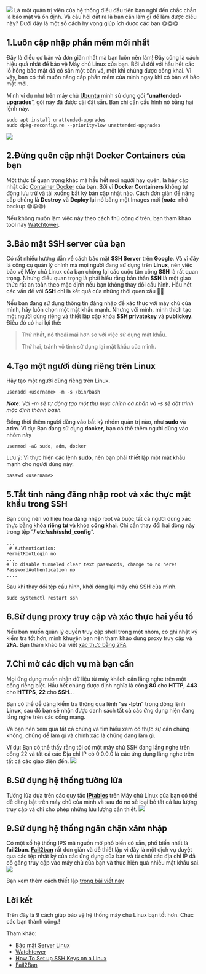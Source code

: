![](https://images.viblo.asia/bd2c6280-1cc6-4b12-9d17-c0ca7b47b759.jpg)
Là một quản trị viên của hệ thống điều đầu tiên bạn nghĩ đến chắc chắn là bảo mật và ổn định. Và câu hỏi đặt ra là bạn cần làm gì để làm được điều này? Dưới đây là một số cách hy vọng giúp ích được các bạn 😋😋😋

## 1.Luôn cập nhập phần mềm mới nhất
Đây là điều cơ bản và đơn giản nhất mà bạn luôn nên làm! Đây cũng là cách hiệu quả nhất để bảo vệ Máy chủ Linux của bạn. Bởi vì đối với hầu hết các lỗ hổng bảo mật đã có sẵn một bản vá, một khi chúng được công khai. Vì vậy, bạn có thể muốn nâng cấp phần mềm của mình ngay khi có bản vá bảo mật mới.

Mình ví dụ như trên máy chủ **[Ubuntu](https://ubuntu.com/download)**  mình sử dụng gói “**unattended-upgrades**“, gói này đã được cài đặt sẵn. Bạn chỉ cần cấu hình nó bằng hai lệnh này.
```
sudo apt install unattended-upgrades
sudo dpkg-reconfigure --priority=low unattended-upgrades
```
![](https://images.viblo.asia/62270da2-70ba-4902-969c-09b2106fa700.png)
## 2.Đừng quên cập nhật Docker Containers của bạn
Một thực tế quan trọng khác mà hầu hết mọi người hay quên, là hãy cập nhật các [Container Docker](https://www.docker.com/resources/what-container) của bạn.  Bởi vì **Docker Containers** không tự động lưu trữ và tải xuống bất kỳ bản cập nhật nào. Cách đơn giản để nâng cấp chúng là **Destroy** và **Deploy** lại nó bằng một Images mới (***note***: nhớ backup 😀😀😀)

Nếu không muốn làm việc này theo cách thủ công ở trên, bạn tham khảo tool này  [Watchtower](https://github.com/containrrr/watchtower).

## 3.Bảo mật SSH server của bạn
Có rất nhiều hướng dẫn về cách bảo mật **SSH Server** trên **Google**. Và vì đây là công cụ quản lý chính mà mọi người đang sử dụng trên **Linux**, nên việc bảo vệ Máy chủ Linux của bạn chống lại các cuộc tấn công **SSH** là rất quan trọng. Nhưng điều quan trọng là phải hiểu rằng bản thân **SSH** là một giao thức rất an toàn theo mặc định nếu bạn không thay đổi cấu hình. Hầu hết các vấn đề với **SSH** chỉ là kết quả của những thói quen xấu 🤗🤗

Nếu bạn đang sử dụng thông tin đăng nhập để xác thực với máy chủ của mình, hãy luôn chọn một mật khẩu mạnh. Nhưng với mình, mình thích tạo một người dùng riêng và thiết lập cặp khóa **SSH privatekey** và **publickey**. Điều đó có hai lợi thế:

> Thứ nhất, nó thoải mái hơn so với việc sử dụng mật khẩu.
> 
> Thứ hai, tránh vô tình sử dụng lại mật khẩu của mình.
## 4.Tạo một người dùng riêng trên Linux
Hãy tạo một người dùng riêng trên Linux. 
```
useradd <username> -m -s /bin/bash
```
***Note***: *Với -m sẽ tự động tạo một thư mục chính cá nhân và -s sẽ đặt trình mặc định thành bash.*

Đồng thời thêm người dùng vào bất kỳ nhóm quản trị nào, như **sudo** và **adm**. Ví dụ: Bạn đang sử dụng **docker**, bạn có thể thêm người dùng vào nhóm này
```
usermod -aG sudo, adm, docker
```
Lưu ý: Vì thực hiện các lệnh **sudo**, nên bạn phải thiết lập một mật khẩu mạnh cho người dùng này.
```
passwd <username>
```
## 5.Tắt tính năng đăng nhập root và xác thực mật khẩu trong SSH
Bạn cũng nên vô hiệu hóa đăng nhập root và buộc tất cả người dùng xác thực bằng khóa **riêng tư** và khóa **công khai**. Chỉ cần thay đổi hai dòng này trong tệp “**/ etc/ssh/sshd_config**“.
```
...
 # Authentication:
PermitRootLogin no
...
# To disable tunneled clear text passwords, change to no here!
PasswordAuthentication no
....
```
Sau khi thay đổi tệp cấu hình, khởi động lại máy chủ SSH của mình.
```
sudo systemctl restart ssh
```
## 6.Sử dụng proxy truy cập và xác thực hai yếu tố
Nếu bạn muốn quản lý quyền truy cập shell trong một nhóm, có ghi nhật ký kiểm tra tốt hơn, mình khuyên bạn nên tham khảo dùng proxy truy cập và **2FA**.
Bạn tham khảo bài viết [xác thực bằng 2FA](https://vietcalls.com/tim-hieu-va-su-dung-ssh-key/)
## 7.Chỉ mở các dịch vụ mà bạn cần
Mọi ứng dụng muốn nhận dữ liệu từ máy khách cần lắng nghe trên một cổng riêng biệt. Hầu hết chúng được định nghĩa là cổng **80** cho **HTTP**, **443** cho  **HTTPS**, **22** cho **SSH**…

Bạn có thể dễ dàng kiểm tra thông qua lệnh “**ss -lptn**” trong dòng lệnh **Linux**, sau đó bạn sẽ nhận được danh sách tất cả các ứng dụng hiện đang lắng nghe trên các cổng mạng.

Và bạn nên xem qua tất cả chúng và tìm hiểu xem có thực sự cần chúng không, chúng để làm gì và chính xác là chúng đang làm gì.

Ví dụ: Bạn có thể thấy rằng tôi có một máy chủ SSH đang lắng nghe trên cổng 22 và tất cả các Địa chỉ IP có 0.0.0.0 là các ứng dụng lắng nghe trên tất cả các giao diện đến.
![](https://images.viblo.asia/6d94ce0a-cb46-458e-89bf-7f536da2e855.png)
## 8.Sử dụng hệ thống tường lửa
Tường lửa dựa trên các quy tắc **[IPtables](https://vietcalls.com/iptables-trong-linux/)** trên Máy chủ Linux của bạn có thể dễ dàng bật trên máy chủ của mình và sau đó nó sẽ loại bỏ tất cả lưu lượng truy cập và chỉ cho phép những lưu lượng cần thiết.
![](https://images.viblo.asia/83e9bc08-cbfd-45d8-a5de-cb4c95ee4b71.png)

## 9.Sử dụng hệ thống ngăn chặn xâm nhập
Có một số hệ thống IPS mã nguồn mở phổ biến có sẵn, phổ biến nhất là **fail2ban**. **[Fail2ban](https://www.fail2ban.org/wiki/index.php/Main_Page)** rất đơn giản và dễ thiết lập vì đây là một dịch vụ duyệt qua các tệp nhật ký của các ứng dụng của bạn và từ chối các địa chỉ IP đã cố gắng truy cập vào máy chủ của bạn và thực hiện quá nhiều mật khẩu sai.
![](https://images.viblo.asia/7611d4d4-9530-4085-9e5c-289227289cab.jpeg)

Bạn xem thêm cách thiết lập [trong bài viết này](https://hocvps.com/cai-dat-fail2ban-tren-centos/)
## Lời kết
Trên đây là 9 cách giúp bảo vệ hệ thống máy chủ Linux bạn tốt hơn. Chúc các bạn thành công.!

Tham khảo:
- [Bảo mật Server Linux](https://vietcalls.com/bao-ve-server-linux-cua-ban-chong-hacker-va-malware/)
- [Watchtower](https://github.com/containrrr/watchtower)
-  [How To Set up SSH Keys on a Linux](https://www.cyberciti.biz/faq/how-to-set-up-ssh-keys-on-linux-unix/)
- [Fail2Ban](https://hocvps.com/cai-dat-fail2ban-tren-centos/)